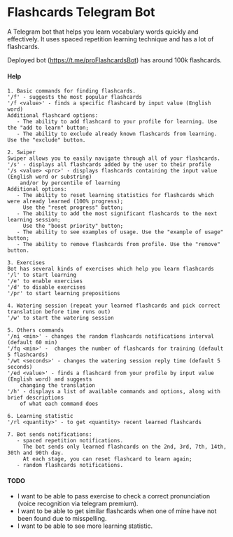# Flashcards Telegram Bot
A Telegram bot that helps you learn vocabulary words quickly and effectively. It uses spaced repetition learning technique and has a lot of flashcards.

Deployed bot (https://t.me/proFlashcardsBot) has around 100k flashcards.


#### Help
```
1. Basic commands for finding flashcards.
'/f' - suggests the most popular flashcards
'/f <value>' - finds a specific flashcard by input value (English word)
Additional flashcard options:
   - The ability to add flashcard to your profile for learning. Use the "add to learn" button;
   - The ability to exclude already known flashcards from learning. Use the "exclude" button.

2. Swiper
Swiper allows you to easily navigate through all of your flashcards.
'/s' - displays all flashcards added by the user to their profile
'/s <value> <prc>' - displays flashcards containing the input value (English word or substring) 
    and/or by percentile of learning
Additional options:
   - The ability to reset learning statistics for flashcards which were already learned (100% progress);
     Use the "reset progress" button;
   - The ability to add the most significant flashcards to the next learning session;
     Use the "boost priority" button;
   - The ability to see examples of usage. Use the "example of usage" button;
   - The ability to remove flashcards from profile. Use the "remove" button.

3. Exercises
Bot has several kinds of exercises which help you learn flashcards
'/l' to start learning
'/e' to enable exercises 
'/d' to disable exercises
'/pr' to start learning prepositions

4. Watering session (repeat your learned flashcards and pick correct translation before time runs out)
'/w' to start the watering session

5. Others commands
'/ni <min>' - changes the random flashcards notifications interval (default 60 min) 
'/fq <min>' -  changes the number of flashcards for training (default 5 flashcards)
'/wt <seconds>' - changes the watering session reply time (default 5 seconds)
'/ed <value>' - finds a flashcard from your profile by input value (English word) and suggests 
    changing the translation
'/h' - displays a list of available commands and options, along with brief descriptions 
    of what each command does

6. Learning statistic
'/rl <quantity>' - to get <quantity> recent learned flashcards 

7. Bot sends notifications:
   - spaced repetition notifications. 
     The bot sends only learned flashcards on the 2nd, 3rd, 7th, 14th, 30th and 90th day. 
     At each stage, you can reset flashcard to learn again;
   - random flashcards notifications.
```

#### TODO
  
- I want to be able to pass exercise to check a correct pronunciation (voice recognition via telegram premium).
- I want to be able to get similar flashcards when one of mine have not been found due to misspelling.
- I want to be able to see more learning statistic.
 
  
   
